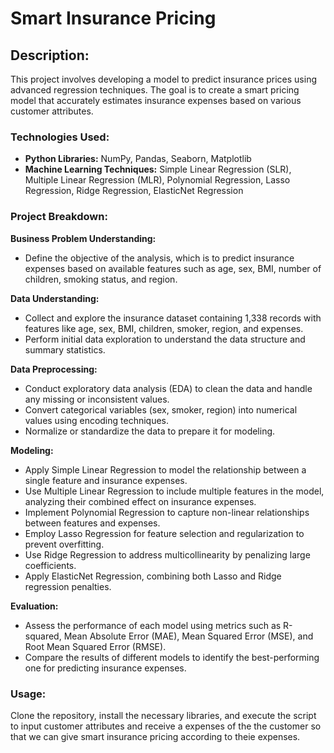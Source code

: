# Smart Insurance Pricing

## Description:
This project involves developing a model to predict insurance prices using advanced regression techniques. The goal is to create a smart pricing model that accurately estimates insurance expenses based on various customer attributes.

### Technologies Used:

- **Python Libraries:** NumPy, Pandas, Seaborn, Matplotlib
- **Machine Learning Techniques:** Simple Linear Regression (SLR), Multiple Linear Regression (MLR), Polynomial Regression, Lasso Regression, Ridge Regression, ElasticNet Regression

### Project Breakdown:

**Business Problem Understanding:**
- Define the objective of the analysis, which is to predict insurance expenses based on available features such as age, sex, BMI, number of children, smoking status, and region.

**Data Understanding:**
- Collect and explore the insurance dataset containing 1,338 records with features like age, sex, BMI, children, smoker, region, and expenses.
- Perform initial data exploration to understand the data structure and summary statistics.

**Data Preprocessing:**

- Conduct exploratory data analysis (EDA) to clean the data and handle any missing or inconsistent values.
- Convert categorical variables (sex, smoker, region) into numerical values using encoding techniques.
- Normalize or standardize the data to prepare it for modeling.

**Modeling:**
- Apply Simple Linear Regression to model the relationship between a single feature and insurance expenses.
- Use Multiple Linear Regression to include multiple features in the model, analyzing their combined effect on insurance expenses.
- Implement Polynomial Regression to capture non-linear relationships between features and expenses.
- Employ Lasso Regression for feature selection and regularization to prevent overfitting.
- Use Ridge Regression to address multicollinearity by penalizing large coefficients.
- Apply ElasticNet Regression, combining both Lasso and Ridge regression penalties.

**Evaluation:**
- Assess the performance of each model using metrics such as R-squared, Mean Absolute Error (MAE), Mean Squared Error (MSE), and Root Mean Squared Error (RMSE).
- Compare the results of different models to identify the best-performing one for predicting insurance expenses.

### Usage:
Clone the repository, install the necessary libraries, and execute the script to input customer attributes and receive a expenses of the the customer so that we can give smart insurance pricing according to theie expenses.
